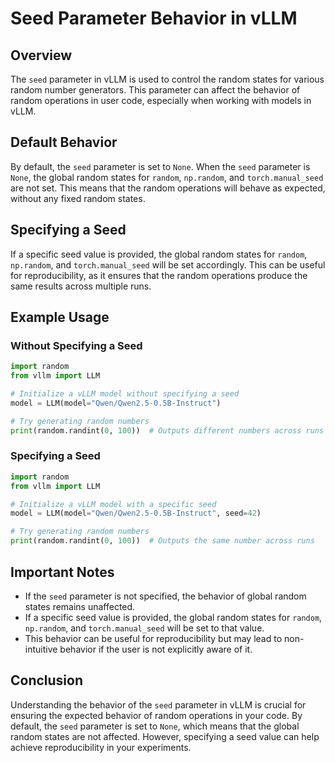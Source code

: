 # Seed Parameter Behavior in vLLM

## Overview

The `seed` parameter in vLLM is used to control the random states for various random number generators. This parameter can affect the behavior of random operations in user code, especially when working with models in vLLM.

## Default Behavior

By default, the `seed` parameter is set to `None`. When the `seed` parameter is `None`, the global random states for `random`, `np.random`, and `torch.manual_seed` are not set. This means that the random operations will behave as expected, without any fixed random states.

## Specifying a Seed

If a specific seed value is provided, the global random states for `random`, `np.random`, and `torch.manual_seed` will be set accordingly. This can be useful for reproducibility, as it ensures that the random operations produce the same results across multiple runs.

## Example Usage

### Without Specifying a Seed

```python
import random
from vllm import LLM

# Initialize a vLLM model without specifying a seed
model = LLM(model="Qwen/Qwen2.5-0.5B-Instruct")

# Try generating random numbers
print(random.randint(0, 100))  # Outputs different numbers across runs
```

### Specifying a Seed

```python
import random
from vllm import LLM

# Initialize a vLLM model with a specific seed
model = LLM(model="Qwen/Qwen2.5-0.5B-Instruct", seed=42)

# Try generating random numbers
print(random.randint(0, 100))  # Outputs the same number across runs
```

## Important Notes

- If the `seed` parameter is not specified, the behavior of global random states remains unaffected.
- If a specific seed value is provided, the global random states for `random`, `np.random`, and `torch.manual_seed` will be set to that value.
- This behavior can be useful for reproducibility but may lead to non-intuitive behavior if the user is not explicitly aware of it.

## Conclusion

Understanding the behavior of the `seed` parameter in vLLM is crucial for ensuring the expected behavior of random operations in your code. By default, the `seed` parameter is set to `None`, which means that the global random states are not affected. However, specifying a seed value can help achieve reproducibility in your experiments.
